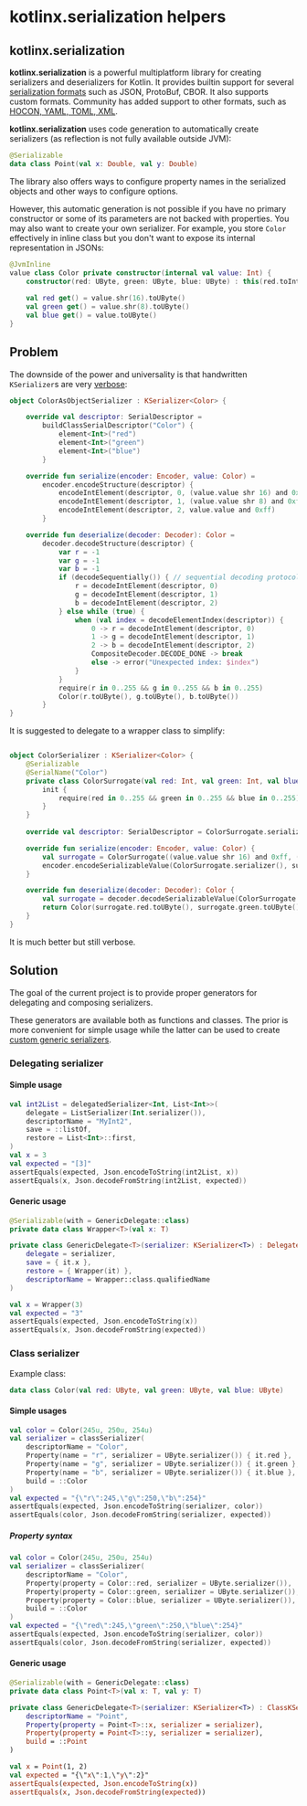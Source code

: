 # kotlinx.serialization helpers

## kotlinx.serialization

**kotlinx.serialization** is a powerful multiplatform library for creating serializers and deserializers for Kotlin. It provides builtin support for several [serialization formats](https://github.com/Kotlin/kotlinx.serialization/blob/master/docs/formats.md) such as JSON, ProtoBuf, CBOR. It also supports custom formats. Community has added support to other formats, such as [HOCON, YAML, TOML, XML](https://github.com/Kotlin/kotlinx.serialization/blob/master/formats/README.md).

**kotlinx.serialization** uses code generation to automatically create serializers (as reflection is not fully available outside JVM):

```kotlin
@Serializable
data class Point(val x: Double, val y: Double)
```

The library also offers ways to configure property names in the serialized objects and other ways to configure options.

However, this automatic generation is not possible if you have no primary constructor or some of its parameters are not backed with properties. You may also want to create your own serializer. For example, you store `Color` effectively in inline class but you don't want to expose its internal representation in JSONs:
```kotlin
@JvmInline
value class Color private constructor(internal val value: Int) {
    constructor(red: UByte, green: UByte, blue: UByte) : this(red.toInt().shl(16) xor green.toInt().shl(8) xor blue.toInt())
    
    val red get() = value.shr(16).toUByte()
    val green get() = value.shr(8).toUByte()
    val blue get() = value.toUByte()
}
```

## Problem

The downside of the power and universality is that handwritten `KSerializer`s are very [verbose](https://github.com/Kotlin/kotlinx.serialization/blob/master/docs/serializers.md#hand-written-composite-serializer):
```kotlin
object ColorAsObjectSerializer : KSerializer<Color> {

    override val descriptor: SerialDescriptor =
        buildClassSerialDescriptor("Color") {
            element<Int>("red")
            element<Int>("green")
            element<Int>("blue")
        }

    override fun serialize(encoder: Encoder, value: Color) =
        encoder.encodeStructure(descriptor) {
            encodeIntElement(descriptor, 0, (value.value shr 16) and 0xff)
            encodeIntElement(descriptor, 1, (value.value shr 8) and 0xff)
            encodeIntElement(descriptor, 2, value.value and 0xff)
        }

    override fun deserialize(decoder: Decoder): Color =
        decoder.decodeStructure(descriptor) {
            var r = -1
            var g = -1
            var b = -1
            if (decodeSequentially()) { // sequential decoding protocol
                r = decodeIntElement(descriptor, 0)
                g = decodeIntElement(descriptor, 1)
                b = decodeIntElement(descriptor, 2)
            } else while (true) {
                when (val index = decodeElementIndex(descriptor)) {
                    0 -> r = decodeIntElement(descriptor, 0)
                    1 -> g = decodeIntElement(descriptor, 1)
                    2 -> b = decodeIntElement(descriptor, 2)
                    CompositeDecoder.DECODE_DONE -> break
                    else -> error("Unexpected index: $index")
                }
            }
            require(r in 0..255 && g in 0..255 && b in 0..255)
            Color(r.toUByte(), g.toUByte(), b.toUByte())
        }
}
```

It is suggested to delegate to a wrapper class to simplify:

```kotlin

object ColorSerializer : KSerializer<Color> {
    @Serializable
    @SerialName("Color")
    private class ColorSurrogate(val red: Int, val green: Int, val blue: Int) {
        init {
            require(red in 0..255 && green in 0..255 && blue in 0..255)
        }
    }
    
    override val descriptor: SerialDescriptor = ColorSurrogate.serializer().descriptor

    override fun serialize(encoder: Encoder, value: Color) {
        val surrogate = ColorSurrogate((value.value shr 16) and 0xff, (value.value shr 8) and 0xff, value.value and 0xff)
        encoder.encodeSerializableValue(ColorSurrogate.serializer(), surrogate)
    }

    override fun deserialize(decoder: Decoder): Color {
        val surrogate = decoder.decodeSerializableValue(ColorSurrogate.serializer())
        return Color(surrogate.red.toUByte(), surrogate.green.toUByte(), surrogate.blue.toUByte())
    }
}
```

It is much better but still verbose.

## Solution

The goal of the current project is to provide proper generators for delegating and composing serializers.

These generators are available both as functions and classes. The prior is more convenient for simple usage while the latter can be used to create [custom generic serializers](https://github.com/Kotlin/kotlinx.serialization/blob/master/docs/serializers.md#custom-serializers-for-a-generic-type).

### Delegating serializer
#### Simple usage
```kotlin
val int2List = delegatedSerializer<Int, List<Int>>(
    delegate = ListSerializer(Int.serializer()),
    descriptorName = "MyInt2",
    save = ::listOf,
    restore = List<Int>::first,
)
val x = 3
val expected = "[3]"
assertEquals(expected, Json.encodeToString(int2List, x))
assertEquals(x, Json.decodeFromString(int2List, expected))
```
#### Generic usage
```kotlin
@Serializable(with = GenericDelegate::class)
private data class Wrapper<T>(val x: T)

private class GenericDelegate<T>(serializer: KSerializer<T>) : DelegatedKSerializer<Wrapper<T>, T>(
    delegate = serializer,
    save = { it.x },
    restore = { Wrapper(it) },
    descriptorName = Wrapper::class.qualifiedName
)

val x = Wrapper(3)
val expected = "3"
assertEquals(expected, Json.encodeToString(x))
assertEquals(x, Json.decodeFromString(expected))
```

### Class serializer
Example class:
```kotlin
data class Color(val red: UByte, val green: UByte, val blue: UByte)
```
#### Simple usages
```kotlin
val color = Color(245u, 250u, 254u)
val serializer = classSerializer(
    descriptorName = "Color",
    Property(name = "r", serializer = UByte.serializer()) { it.red },
    Property(name = "g", serializer = UByte.serializer()) { it.green },
    Property(name = "b", serializer = UByte.serializer()) { it.blue },
    build = ::Color
) 
val expected = "{\"r\":245,\"g\":250,\"b\":254}"
assertEquals(expected, Json.encodeToString(serializer, color))
assertEquals(color, Json.decodeFromString(serializer, expected))
```
##### Property syntax
```kotlin
val color = Color(245u, 250u, 254u)
val serializer = classSerializer(
    descriptorName = "Color",
    Property(property = Color::red, serializer = UByte.serializer()),
    Property(property = Color::green, serializer = UByte.serializer()),
    Property(property = Color::blue, serializer = UByte.serializer()),
    build = ::Color
) 
val expected = "{\"red\":245,\"green\":250,\"blue\":254}"
assertEquals(expected, Json.encodeToString(serializer, color))
assertEquals(color, Json.decodeFromString(serializer, expected))
```
#### Generic usage
```kotlin
@Serializable(with = GenericDelegate::class)
private data class Point<T>(val x: T, val y: T)

private class GenericDelegate<T>(serializer: KSerializer<T>) : ClassKSerializer2<Point<T>, T, T>(
    descriptorName = "Point",
    Property(property = Point<T>::x, serializer = serializer),
    Property(property = Point<T>::y, serializer = serializer),
    build = ::Point
)

val x = Point(1, 2)
val expected = "{\"x\":1,\"y\":2}"
assertEquals(expected, Json.encodeToString(x))
assertEquals(x, Json.decodeFromString(expected))
```
